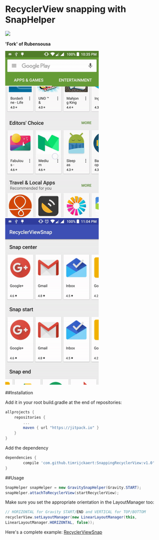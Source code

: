 # RecyclerView snapping with SnapHelper

[![](https://jitpack.io/v/timrijckaert/SnappingRecyclerView.svg)](https://jitpack.io/#timrijckaert/SnappingRecyclerView)

**'Fork' of Rubensousa**

<img src="screens/snap_googleplay.gif" width=300></img>   <img src="screens/snap_final.gif" width=300></img>

##Installation

Add it in your root build.gradle at the end of repositories:

```gradle
allprojects {
    repositories {
        ...
        maven { url "https://jitpack.io" }
    }
}
```

Add the dependency

```gradle
dependencies {
        compile 'com.github.timrijckaert:SnappingRecyclerView:v1.0'
}
```

##Usage

```java
SnapHelper snapHelper = new GravitySnapHelper(Gravity.START);
snapHelper.attachToRecyclerView(startRecyclerView);
```
Make sure you set the appropriate orientation in the LayoutManager too:

```java
// HORIZONTAL for Gravity START/END and VERTICAL for TOP/BOTTOM
recyclerView.setLayoutManager(new LinearLayoutManager(this,
LinearLayoutManager.HORIZONTAL, false));
```

Here's a complete example:
[RecyclerViewSnap][3]

[1]: https://developer.android.com/reference/android/support/v7/widget/SnapHelper.html
[2]: https://developer.android.com/reference/android/support/v7/widget/LinearSnapHelper.html
[3]: https://github.com/rubensousa/RecyclerViewSnap/